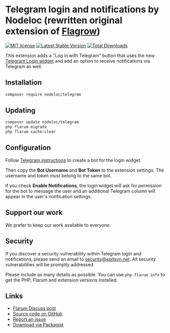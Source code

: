 # Telegram login and notifications by Nodeloc (rewritten original extension of [Flagrow](https://discuss.flarum.org/d/1832-flagrow-extension-developer-group))

[![MIT license](https://img.shields.io/badge/license-MIT-blue.svg)](https://github.com/nodeloc/telegram/blob/master/LICENSE.md) [![Latest Stable Version](https://img.shields.io/packagist/v/nodeloc/telegram.svg)](https://packagist.org/packages/nodeloc/telegram) [![Total Downloads](https://img.shields.io/packagist/dt/nodeloc/telegram.svg)](https://packagist.org/packages/nodeloc/telegram)

This extension adds a "Log in with Telegram" button that uses the new [Telegram Login widget](https://telegram.org/blog/login) and add an option to receive notifications via Telegram as well.

## Installation

```bash
composer require nodeloc/telegram
```

## Updating

```bash
composer update nodeloc/telegram
php flarum migrate
php flarum cache:clear
```

## Configuration

Follow [Telegram instructions](https://core.telegram.org/widgets/login#setting-up-a-bot) to create a bot for the login widget.

Then copy the **Bot Username** and **Bot Token** to the extension settings. The username and token must belong to the same bot.

If you check **Enable Notifications**, the login widget will ask for permission for the bot to message the user and an additional Telegram column will appear in the user's notification settings.

## Support our work

We prefer to keep our work available to everyone.

## Security

If you discover a security vulnerability within Telegram login and notifications, please send an email to security@spitsyn.net. All security vulnerabilities will be promptly addressed.

Please include as many details as possible. You can use `php flarum info` to get the PHP, Flarum and extension versions installed.

## Links

- [Flarum Discuss post](https://www.nodeloc.com)
- [Source code on GitHub](https://github.com/nodeloc/telegram)
- [Report an issue](https://github.com/nodeloc/telegram/issues)
- [Download via Packagist](https://packagist.org/packages/nodeloc/telegram)

